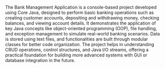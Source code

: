 The Bank Management Application is a console-based project developed using Core Java, designed to perform basic banking operations such as creating customer accounts, depositing and withdrawing money, checking balances, and viewing account details. It demonstrates the application of key Java concepts like object-oriented programming (OOP), file handling, and exception management to simulate real-world banking scenarios. Data is stored using text files, and functionalities are built through modular classes for better code organization. The project helps in understanding CRUD operations, control structures, and Java I/O streams, offering a practical foundation for building more advanced systems with GUI or database integration in the future.

